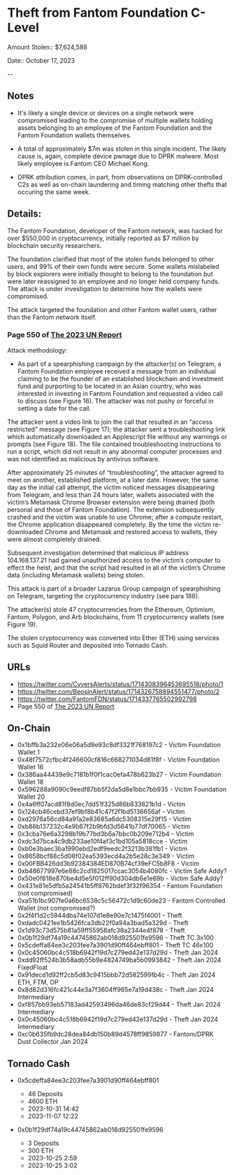 # Theft from Fantom Foundation C-Level

Amount Stolen:: $7,624,588

Date:: October 17, 2023

--


## Notes

- It's likely a single device or devices on a single network were compromised leading to the compromise of multiple wallets holding assets belonging to an employee of the Fantom Foundation and the Fantom Foundation wallets themselves.

- A total of approximately $7m was stolen in this single incident. The likely cause is, again, complete device pwnage due to DPRK malware. Most likely employee is Fantom CEO Michael Kong.

- DPRK attribution comes, in part, from observations on DPRK-controlled C2s as well as on-chain laundering and timing matching other thefts that occuring the same week.




## Details:

The Fantom Foundation, developer of the Fantom network, was hacked for over $550,000 in cryptocurrency, initially reported as $7 million by blockchain security researchers.

The foundation clarified that most of the stolen funds belonged to other users, and 99% of their own funds were secure. Some wallets mislabeled by block explorers were initially thought to belong to the foundation but were later reassigned to an employee and no longer held company funds.
The attack is under investigation to determine how the wallets were compromised.

The attack targeted the foundation and other Fantom wallet users, rather than the Fantom network itself.


### Page 550 of [The 2023 UN Report](https://documents.un.org/doc/undoc/gen/n24/032/68/pdf/n2403268.pdf?token=Lnb4xBoncpFwgtMIpl&fe=true)

Attack methodology:

- As part of a spearphishing campaign by the attacker(s) on Telegram, a Fantom Foundation employee received a message from an individual claiming to be the founder of an established blockchain and investment fund and purporting to be located in an Asian country, who was interested in investing in Fantom Foundation and requested a video call to discuss (see Figure 16). The attacker was not pushy or forceful in setting a date for the call.

The attacker sent a video link to join the call that resulted in an “access restricted” message (see Figure 17); the attacker sent a troubleshooting link which automatically downloaded an Applescript file without any warnings or prompts (see Figure 18). The file contained troubleshooting instructions to run a script, which did not result in any abnormal computer processes and was not identified as malicious by antivirus software.

After approximately 25 minutes of “troubleshooting”, the attacker agreed to meet on another, established platform, at a later date. However, the same day as the initial call attempt, the victim noticed messages disappearing from Telegram, and less than 24 hours later, wallets associated with the victim’s Metamask Chrome Browser extension were being drained (both personal and those of Fantom Foundation). The extension subsequently crashed and the victim was unable to use Chrome; after a compute restart, the Chrome application disappeared completely. By the time the victim re-downloaded Chrome and Metamask and restored access to wallets, they were almost completely drained.


Subsequent investigation determined that malicious IP address 104.168.137.21 had gained unauthorized access to the victim’s computer to effect the heist, and that the script had resulted in all of the victim’s Chrome data (including Metamask wallets) being stolen.

This attack is part of a broader Lazarus Group campaign of spearphishing on Telegram, targeting the cryptocurrency industry (see para 188).

The attacker(s) stole 47 cryptocurrencies from the Ethereum, Optimism, Fantom, Polygon, and Arb blockchains, from 11 cryptocurrency wallets (see Figure 19). 

The stolen cryptocurrency was converted into Ether (ETH) using services such as Squid Router and deposited into Tornado Cash.



## URLs

- https://twitter.com/CyversAlerts/status/1714308396453695518/photo/1
- https://twitter.com/BeosinAlert/status/1714326758894551477/photo/2
- https://twitter.com/FantomFDN/status/1714337765502992798
- Page 550 of [The 2023 UN Report](https://documents.un.org/doc/undoc/gen/n24/032/68/pdf/n2403268.pdf?token=Lnb4xBoncpFwgtMIpl&fe=true)



## On-Chain

- 0x1bffb3a232e06e06a5d9e93c8df3321f768197c2 - Victim Foundation Wallet 1 
- 0x48f7572cfbc4f246600cf816c668271034d81f8f - Victim Foundation Wallet 16 
- 0x386aa44439e9c7181b1f0f1cac0efa478b623b27 - Victim Foundation Wallet 18 
- 0x596288a9090c9eedf87bb5f2da5d8e1bbc7bb935 - Victim Foundation Wallet 20 
- 0x4a6ff07acd81f8d0ec7dd51f325d86b833821b1d - Victim
- 0x124cb46cebd37ef9bf8b41c47f2f1bd5136656af - Victim
- 0xd2976a56cd84a91a2e83685a6dc5308315e29f15 - Victim
- 0xb86b137232c4e9b67f2b9bfd3d5641b77df70065 - Victim
- 0x3cba76e6a3298b19b77bd3b6a7bbc0b209e712b4 - Victim
- 0xdc3d7bca4c9db233ae10f4af3c1bd105a5818cce - Victim
- 0xb0e3baec3ba1990ebd2edf9eedc2f3213b381fb1 - Victim
- 0x8658bcf88c5d08f02ea5393ecd4a2b5e28c3e349 - Victim
- 0x00FBB426dd3b92384384ED870B74cf39eFC5b8F8 - Victim
- 0xb48677997e6e88c2cd1825017ccac3054b4080fc - Victim Safe Addy? 
- 0x50e0f818e870be4d5e5f012ff90d304db6e1e69b - Victim Safe Addy?
- 0x431e81e5dfb5a24541b5ff8762bdef3f32f96354 - Fantom Foundation (not compromised) 
- 0xa51b1bc907fe0a6bc6538c5c56472c1d9c60de23 - Fantom Controlled Wallet (not compromised?) 
- 0x2f4f1d2c5944dba74e107d1e8e90e7c1475f4001 - Theft 
- 0xdadc0421ee1b5426fca3db22f0a94a3bad5a329d - Theft  
- 0x1d93c73d575b81a59ff55958afc38a2344e4f878 - Theft 
- 0x0b1f29df74a19c44745862ab018d925501fe9596 - Theft TC 3x100 
- 0x5cdeffa84ee3c203fee7a3901d90ff464ebff801 - Theft TC 46x100
- 0x0c45060bc4c518b6942f19d7c279ed42e137d29d - Theft Jan 2024
- 0xdd92ff524b3b58adb55b9e4824749ba5b0993842 - Theft Jan 2024 FixedFloat
- 0x91decd1d92ff2cb5d83c9415bbb72d582599fb4c - Theft Jan 2024 ETH, FTM, OP
- 0x8d82d316fc421c44e3a7f3604ff965e7a19d438c - Theft Jan 2024 Intermediary
- 0xf857bb93eb57183ad42593496da46de83cf29d44 - Theft Jan 2024 Intermediary
- 0x0c45060bc4c518b6942f19d7c279ed42e137d29d - Theft Jan 2024 Intermediary
- 0xc0b635fb9dc28dea84db150b89d4578ff9859877 - Fantom/DPRK Dust Collector Jan 2024


## Tornado Cash

- 0x5cdeffa84ee3c203fee7a3901d90ff464ebff801
    - 46 Deposits
    - 4600 ETH
    - 2023-10-31 14:42
    - 2023-11-07 12:22

- 0x0b1f29df74a19c44745862ab018d925501fe9596
    - 3 Deposits
    - 300 ETH
    - 2023-10-25 2:59
    - 2023-10-25 3:02
